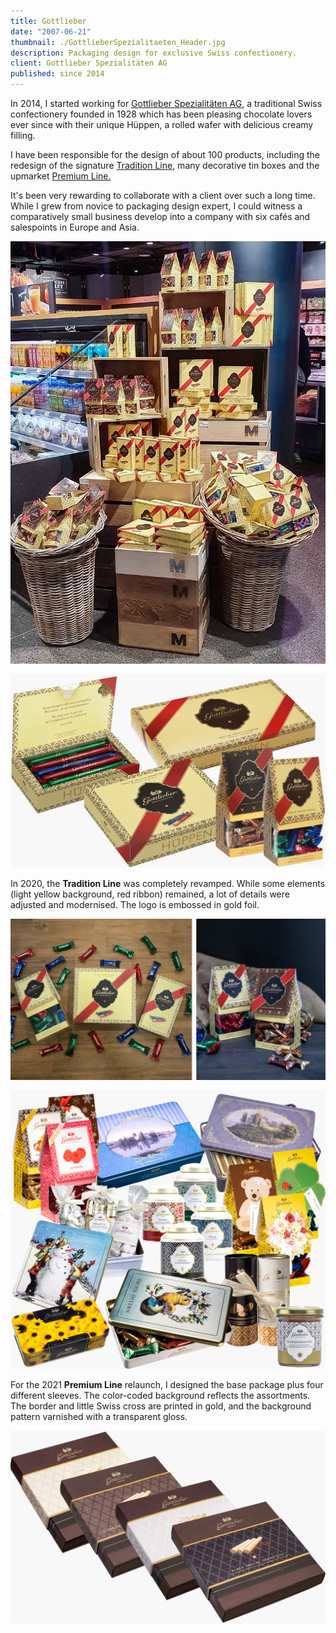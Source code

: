 ```yaml
---
title: Gottlieber
date: "2007-06-21"
thumbnail: ./GottlieberSpezialitaeten_Header.jpg
description: Packaging design for exclusive Swiss confectionery.
client: Gottlieber Spezialitäten AG
published: since 2014
---
```


In 2014, I started working for [Gottlieber Spezialitäten AG](https://www.gottlieber.ch/en/), a traditional Swiss confectionery founded in 1928 which has been pleasing chocolate lovers ever since with their unique Hüppen, a rolled wafer with delicious creamy filling.

I have been responsible for the design of about 100 products, including the redesign of the signature <a href="#traditionLine">Tradition Line</a>, many decorative tin boxes and the upmarket <a href="#premiumLine">Premium Line.</a>

It's been very rewarding to collaborate with a client over such a long time. While I grew from novice to packaging design expert, I could witness a comparatively small business develop into a company with six cafés and salespoints in Europe and Asia.

<div class="kg-nopointer">

![Gottlieber shop](./GottlieberSpezialitaeten_shop.jpg)

</div>

<div id="traditionLine" class="kg-card kg-image-card kg-width-wide kg-nopointer">

![Gottlieber tradition line](./GottlieberSpezialitaeten_Tradition.jpg)

</div>

In 2020, the <strong>Tradition Line</strong> was completely revamped. While some elements (light yellow background, red ribbon) remained, a lot of details were adjusted and modernised. The logo is embossed in gold foil.

<div class="kg-nopointer">

![Gottlieber tradition line](./GottlieberSpezialitaeten_Tradition_Fotos.jpg)

</div>


<div class="kg-card kg-image-card kg-width-wide kg-nopointer">

![Gottlieber collection](./GottlieberSpezialitaeten_Diverse.jpg)

</div>


<div id="premiumLine">

For the 2021 <strong>Premium Line</strong> relaunch, I designed the base package plus four different sleeves. The color-coded background reflects the assortments. The border and little Swiss cross are printed in gold, and the background pattern varnished with a transparent gloss.

</div>

<div class="kg-card kg-image-card kg-width-wide kg-nopointer">

![Gottlieber premium line](./GottlieberSpezialitaeten_PremiumSleeves.jpg)

</div>
